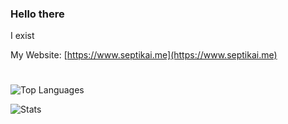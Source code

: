 ### Hello there

I exist

My Website: [https://www.septikai.me](https://www.septikai.me)

#

![Top Languages](https://github-readme-stats.vercel.app/api/top-langs/?username=septikai&layout=compact&theme=dark)

![Stats](https://github-readme-stats.vercel.app/api?username=septikai&count_private=true&show_icons=true&theme=dark&custom_title=Septikai%27s%20GitHub%20Stats)
